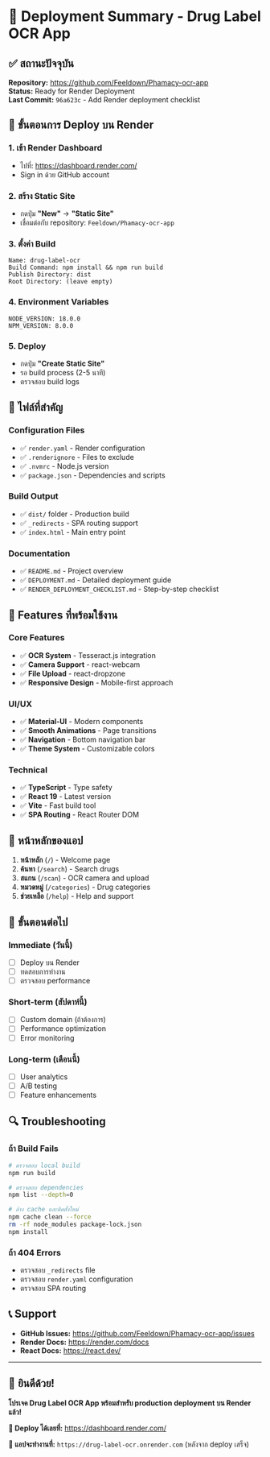 # 🎉 Deployment Summary - Drug Label OCR App

## ✅ สถานะปัจจุบัน

**Repository:** https://github.com/Feeldown/Phamacy-ocr-app  
**Status:** Ready for Render Deployment  
**Last Commit:** `96a623c` - Add Render deployment checklist  

## 🚀 ขั้นตอนการ Deploy บน Render

### 1. เข้า Render Dashboard
- ไปที่: https://dashboard.render.com/
- Sign in ด้วย GitHub account

### 2. สร้าง Static Site
- กดปุ่ม **"New"** → **"Static Site"**
- เชื่อมต่อกับ repository: `Feeldown/Phamacy-ocr-app`

### 3. ตั้งค่า Build
```
Name: drug-label-ocr
Build Command: npm install && npm run build
Publish Directory: dist
Root Directory: (leave empty)
```

### 4. Environment Variables
```
NODE_VERSION: 18.0.0
NPM_VERSION: 8.0.0
```

### 5. Deploy
- กดปุ่ม **"Create Static Site"**
- รอ build process (2-5 นาที)
- ตรวจสอบ build logs

## 📁 ไฟล์ที่สำคัญ

### Configuration Files
- ✅ `render.yaml` - Render configuration
- ✅ `.renderignore` - Files to exclude
- ✅ `.nvmrc` - Node.js version
- ✅ `package.json` - Dependencies and scripts

### Build Output
- ✅ `dist/` folder - Production build
- ✅ `_redirects` - SPA routing support
- ✅ `index.html` - Main entry point

### Documentation
- ✅ `README.md` - Project overview
- ✅ `DEPLOYMENT.md` - Detailed deployment guide
- ✅ `RENDER_DEPLOYMENT_CHECKLIST.md` - Step-by-step checklist

## 🔧 Features ที่พร้อมใช้งาน

### Core Features
- ✅ **OCR System** - Tesseract.js integration
- ✅ **Camera Support** - react-webcam
- ✅ **File Upload** - react-dropzone
- ✅ **Responsive Design** - Mobile-first approach

### UI/UX
- ✅ **Material-UI** - Modern components
- ✅ **Smooth Animations** - Page transitions
- ✅ **Navigation** - Bottom navigation bar
- ✅ **Theme System** - Customizable colors

### Technical
- ✅ **TypeScript** - Type safety
- ✅ **React 19** - Latest version
- ✅ **Vite** - Fast build tool
- ✅ **SPA Routing** - React Router DOM

## 📱 หน้าหลักของแอป

1. **หน้าหลัก** (`/`) - Welcome page
2. **ค้นหา** (`/search`) - Search drugs
3. **สแกน** (`/scan`) - OCR camera and upload
4. **หมวดหมู่** (`/categories`) - Drug categories
5. **ช่วยเหลือ** (`/help`) - Help and support

## 🎯 ขั้นตอนต่อไป

### Immediate (วันนี้)
- [ ] Deploy บน Render
- [ ] ทดสอบการทำงาน
- [ ] ตรวจสอบ performance

### Short-term (สัปดาห์นี้)
- [ ] Custom domain (ถ้าต้องการ)
- [ ] Performance optimization
- [ ] Error monitoring

### Long-term (เดือนนี้)
- [ ] User analytics
- [ ] A/B testing
- [ ] Feature enhancements

## 🔍 Troubleshooting

### ถ้า Build Fails
```bash
# ตรวจสอบ local build
npm run build

# ตรวจสอบ dependencies
npm list --depth=0

# ล้าง cache และติดตั้งใหม่
npm cache clean --force
rm -rf node_modules package-lock.json
npm install
```

### ถ้า 404 Errors
- ตรวจสอบ `_redirects` file
- ตรวจสอบ `render.yaml` configuration
- ตรวจสอบ SPA routing

## 📞 Support

- **GitHub Issues:** https://github.com/Feeldown/Phamacy-ocr-app/issues
- **Render Docs:** https://render.com/docs
- **React Docs:** https://react.dev/

---

## 🎊 ยินดีด้วย!

**โปรเจค Drug Label OCR App พร้อมสำหรับ production deployment บน Render แล้ว!**

**🚀 Deploy ได้เลยที่:** https://dashboard.render.com/

**📱 แอปจะทำงานที่:** `https://drug-label-ocr.onrender.com` (หลังจาก deploy เสร็จ)
